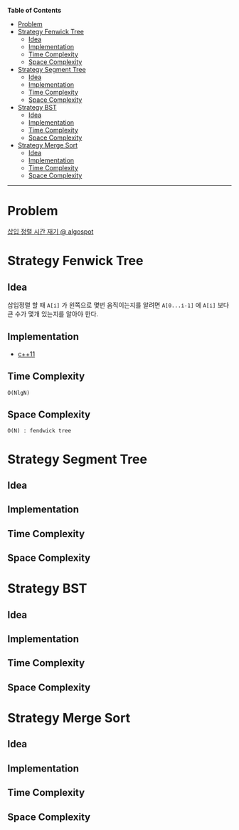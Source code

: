 <!-- markdown-toc start - Don't edit this section. Run M-x markdown-toc-refresh-toc -->
**Table of Contents**

- [Problem](#problem)
- [Strategy Fenwick Tree](#strategy-fenwick-tree)
    - [Idea](#idea)
    - [Implementation](#implementation)
    - [Time Complexity](#time-complexity)
    - [Space Complexity](#space-complexity)
- [Strategy Segment Tree](#strategy-segment-tree)
    - [Idea](#idea-1)
    - [Implementation](#implementation-1)
    - [Time Complexity](#time-complexity-1)
    - [Space Complexity](#space-complexity-1)
- [Strategy BST](#strategy-bst)
    - [Idea](#idea-2)
    - [Implementation](#implementation-2)
    - [Time Complexity](#time-complexity-2)
    - [Space Complexity](#space-complexity-2)
- [Strategy Merge Sort](#strategy-merge-sort)
    - [Idea](#idea-3)
    - [Implementation](#implementation-3)
    - [Time Complexity](#time-complexity-3)
    - [Space Complexity](#space-complexity-3)

<!-- markdown-toc end -->


-------------------------------------------------------------------------------

# Problem

[삽입 정렬 시간 재기 @ algospot](https://algospot.com/judge/problem/read/MEASURETIME)

# Strategy Fenwick Tree

## Idea

삽입정렬 할 때 `A[i]` 가 왼쪽으로 몇번 움직이는지를 알려면 
`A[0...i-1]` 에 `A[i]` 보다 큰 수가 몇개 있는지를 알아야 한다.

## Implementation

* [c++11](a.cpp)

## Time Complexity

```
O(NlgN)
```

## Space Complexity

```
O(N) : fendwick tree
```

# Strategy Segment Tree

## Idea

## Implementation

## Time Complexity

## Space Complexity

# Strategy BST

## Idea

## Implementation

## Time Complexity

## Space Complexity

# Strategy Merge Sort

## Idea

## Implementation

## Time Complexity

## Space Complexity
